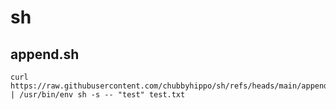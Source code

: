 # sh
## append.sh
```shell
curl https://raw.githubusercontent.com/chubbyhippo/sh/refs/heads/main/append.sh | /usr/bin/env sh -s -- "test" test.txt
```